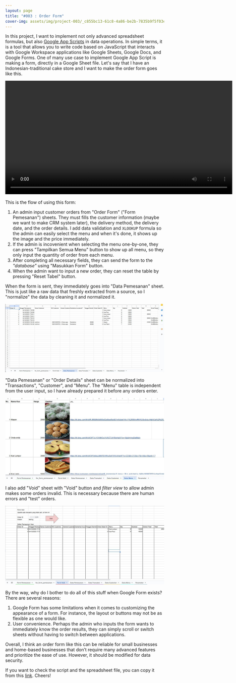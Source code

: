 ```yaml
---
layout: page
title: "#003 : Order Form"
cover-img: assets/img/project-003/_c855bc13-61c8-4a86-be2b-7835b9f5f03e.png
---
```


In this project, I want to implement not only advanced spreadsheet formulas, but also [Google App Scripts](https://www.google.com/script/start/) in data operations. In simple terms, it is a tool that allows you to write code based on JavaScript that interacts with Google Workspace applications like Google Sheets, Google Docs, and Google Forms. One of many use case to implement Google App Script is making a form, directly in a Google Sheet file. Let's say that I have an Indonesian-traditional cake store and I want to make the order form goes like this.

<video width="720" controls>
  <source src="/assets/img/project-003/GCHnnz-bsAAW76K_vid.mp4" type="video/mp4">
</video>

This is the flow of using this form:
1. An admin input customer orders from "Order Form" ("Form Pemesanan") sheets. They must fills the customer information (maybe we want to make CRM system later), the delivery method, the delivery date, and the order details. I add data validation and ```XLOOKUP``` formula so the admin can easily select the menu and when it's done, it shows up the image and the price immediately.
2. If the admin is incovenient when selecting the menu one-by-one, they can press "Tampilkan Semua Menu" button to show up all menu, so they only input the quantity of order from each menu.
3. After completing all necessary fields, they can send the form to the _"database"_ using "Masukkan Form" button.
4. When the admin want to input a new order, they can reset the table by pressing "Reset Tabel" button.

When the form is sent, they immediately goes into "Data Pemesanan" sheet. This is just like a raw data that freshly extracted from a source, so I "normalize" the data by cleaning it and normalized it.

![Data Pemesanan aka "Order Details"](/assets/img/project-003/GCHoO4jacAAzYSB.jpeg)

"Data Pemesanan" or "Order Details" sheet can be normalized into "Transactions", "Customer", and "Menu". The "Menu" table is independent from the user input, so I have already prepared it before any orders enter.

![Menu table](/assets/img/project-003/GCHpuRaa0AAY-fA.jpeg)

I also add "Void" sheet with "Void" button and _filter view_ to allow admin makes some orders invalid. This is necessary because there are human errors and "test" orders. 

![Void feature](/assets/img/project-003/GCHppKxbkAA1giP.jpeg)

By the way, why do I bother to do all of this stuff when Google Form exists? There are several reasons:
1. Google Form has some limitations when it comes to customizing the appearance of a form. For instance, the layout or buttons may not be as flexible as one would like.
2. User convenience. Perhaps the admin who inputs the form wants to immediately know the order results, they can simply scroll or switch sheets without having to switch between applications.

Overall, I think an order form like this can be reliable for small businesses and home-based businesses that don’t require many advanced features and prioritize the ease of use. However, it should be modified for data security.  

If you want to check the script and the spreadsheet file, you can copy it from this [link](https://docs.google.com/spreadsheets/d/1FPEgTdrLNy4CKX8Otn0NrdKs6UIPYQs4QXCALHydr74/copy). Cheers!